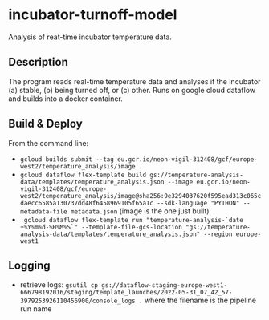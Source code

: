 # incubator-turnoff-model
Analysis of reat-time incubator temperature data.

## Description
The program reads real-time temperature data and analyses if the incubator (a) stable, (b) being turned off, or (c) other.
Runs on google cloud dataflow and builds into a docker container.


## Build & Deploy

From the command line:
 - `gcloud builds submit --tag eu.gcr.io/neon-vigil-312408/gcf/europe-west2/temperature_analysis/image .`
 - `gcloud dataflow flex-template build gs://temperature-analysis-data/templates/temperature_analysis.json --image eu.gcr.io/neon-vigil-312408/gcf/europe-west2/temperature_analysis/image@sha256:9e3294037620f595ead313c065cdaecc6585a130737dd48f6458969105f65a1c --sdk-language "PYTHON" --metadata-file metadata.json` (image is the one just built)
 - `` gcloud dataflow flex-template run "temperature-analysis-`date +%Y%m%d-%H%M%S`" --template-file-gcs-location "gs://temperature-analysis-data/templates/temperature_analysis.json" --region europe-west1``

## Logging 

 - retrieve logs: `gsutil cp gs://dataflow-staging-europe-west1-666798192016/staging/template_launches/2022-05-31_07_42_57-3979253926110456900/console_logs .` where the filename is the pipeline run name